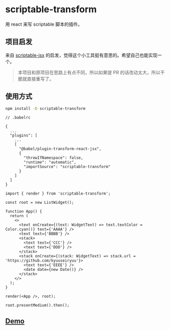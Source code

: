 # scriptable-transform

用 react 来写 scriptable 脚本的插件。

## 项目启发
来自 [scriptable-jsx](https://github.com/maoqxxmm/scriptable-jsx) 的启发，觉得这个小工具挺有意思的。希望自己也能实现一个。

> 本项目和原项目在思路上有点不同，所以如果提 PR 的话改动太大，所以干脆就直接重写了。

## 使用方式

```bash
npm install -D scriptable-transform
```

```.babelrc
// .babelrc

{
  ...
  "plugins": [
    ...
    [
      "@babel/plugin-transform-react-jsx",
      {
        "throwIfNamespace": false,
        "runtime": "automatic",
        "importSource": "scriptable-transform"
      }
    ]
  ]
}
```


```tsx
import { render } from 'scriptable-transform';

const root = new ListWidget();

function App() {
  return (
    <>
      <text onCreate={(text: WidgetText) => text.textColor = Color.cyan()} text={'AAAA'} />
      <text text={'BBBB'} />
      <stack>
        <text text={'CCC'} />
        <text text={'DDD'} />
      </stack>
      <stack onCreate={(stack: WidgetText) => stack.url = 'https://github.com/kyuuseiryuu'}>
        <text text={'EEEE'} />
        <date date={new Date()} />
      </stack>
    </>
  );
}

render(<App />, root);

root.presentMedium().then();
```

## [Demo](https://github.com/kyuuseiryuu/scriptable-transform-demo)